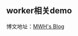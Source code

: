 ## worker相关demo

博文地址：[MWH's Blog](https://blog.wangminghuan.cn/Web%20Worker%20%E4%B8%8E%20Service%20Worker%20%E4%BB%A5%E5%8F%8ACacheStorage%E4%BD%BF%E7%94%A8%E6%8C%87%E5%8C%97/)